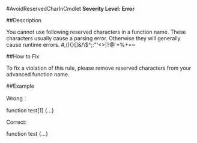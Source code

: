#AvoidReservedCharInCmdlet
**Severity Level: Error**


##Description

You cannot use following reserved characters in a function name. These characters usually cause a parsing error. Otherwise they will generally cause runtime errors.
#,(){}[]&/\\$^;:\"'<>|?@`*%+=~


##How to Fix

To fix a violation of this rule, please remove reserved characters from your advanced function name.

##Example

Wrong： 

function test[1]
{...}

Correct:

function test
{...}